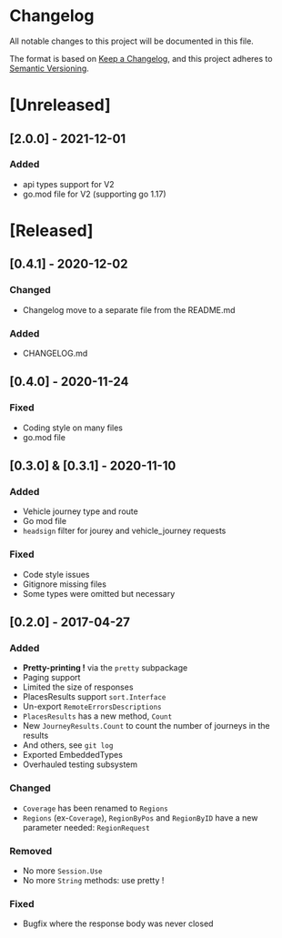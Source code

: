 # Changelog
All notable changes to this project will be documented in this file.

The format is based on [Keep a Changelog](https://keepachangelog.com/en/1.0.0/),
and this project adheres to [Semantic Versioning](https://semver.org/spec/v2.0.0.html).

# [Unreleased]

## [2.0.0] - 2021-12-01
### Added
- api types support for V2
- go.mod file for V2 (supporting go 1.17)

# [Released]

## [0.4.1] - 2020-12-02
### Changed
- Changelog move to a separate file from the README.md
### Added
- CHANGELOG.md

## [0.4.0] - 2020-11-24
### Fixed
- Coding style on many files
- go.mod file

## [0.3.0] & [0.3.1] - 2020-11-10
### Added
- Vehicle journey type and route
- Go mod file
- `headsign` filter for jourey and vehicle_journey requests
### Fixed
- Code style issues
- Gitignore missing files
- Some types were omitted but necessary

## [0.2.0] - 2017-04-27
### Added
- **Pretty-printing !** via the `pretty` subpackage
- Paging support
- Limited the size of responses
- PlacesResults support `sort.Interface`
- Un-export `RemoteErrorsDescriptions`
- `PlacesResults` has a new method, `Count`
- New `JourneyResults.Count` to count the number of journeys in the results
- And others, see `git log`
- Exported EmbeddedTypes
- Overhauled testing subsystem
### Changed
- `Coverage` has been renamed to `Regions`
- `Regions` (ex-`Coverage`), `RegionByPos` and `RegionByID` have a new parameter needed: `RegionRequest`
### Removed
- No more `Session.Use`
- No more `String` methods: use pretty !
### Fixed
- Bugfix where the response body was never closed